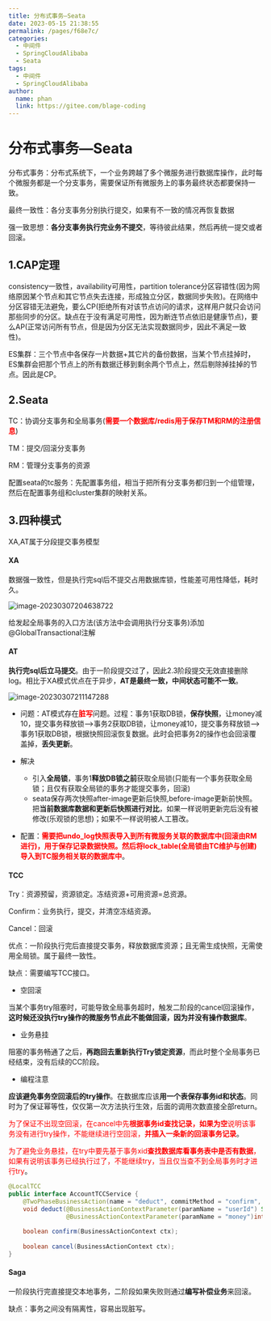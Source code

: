 ```yaml
---
title: 分布式事务—Seata
date: 2023-05-15 21:38:55
permalink: /pages/f68e7c/
categories:
  - 中间件
  - SpringCloudAlibaba
  - Seata
tags:
  - 中间件
  - SpringCloudAlibaba
author: 
  name: phan
  link: https://gitee.com/blage-coding
---
```

# 分布式事务—Seata

分布式事务：分布式系统下，一个业务跨越了多个微服务进行数据库操作，此时每个微服务都是一个分支事务，需要保证所有微服务上的事务最终状态都要保持一致。

最终一致性：各分支事务分别执行提交，如果有不一致的情况再恢复数据

强一致思想：**各分支事务执行完业务不提交**，等待彼此结果，然后再统一提交或者回滚。

## 1.CAP定理

consistency一致性，availability可用性，partition tolerance分区容错性(因为网络原因某个节点和其它节点失去连接，形成独立分区，数据同步失败)。在网络中分区容错无法避免，要么CP(拒绝所有对该节点访问的请求，这样用户就只会访问那些同步的分区。缺点在于没有满足可用性，因为断连节点依旧是健康节点)，要么AP(正常访问所有节点，但是因为分区无法实现数据同步，因此不满足一致性)。

ES集群：三个节点中各保存一片数据+其它片的备份数据，当某个节点挂掉时，ES集群会把那个节点上的所有数据迁移到剩余两个节点上，然后剔除掉挂掉的节点。因此是CP。

## 2.Seata

TC：协调分支事务和全局事务(<font color="red">**需要一个数据库/redis用于保存TM和RM的注册信息**</font>)

TM：提交/回滚分支事务

RM：管理分支事务的资源

配置seata的tc服务：先配置事务组，相当于把所有分支事务都归到一个组管理，然后在配置事务组和cluster集群的映射关系。

## 3.四种模式

XA,AT属于分段提交事务模型

#### XA

数据强一致性，但是执行完sql后不提交占用数据库锁，性能差可用性降低，耗时久。

![image-20230307204638722](https://cdn.staticaly.com/gh/blage-coding/picx-images-hosting@master/20230515/image-20230307204638722.3rhq5fz57ee0.webp)

给发起全局事务的入口方法(该方法中会调用执行分支事务)添加@GlobalTransactional注解

#### AT

**执行完sql后立马提交**。由于一阶段提交过了，因此2.3阶段提交无效直接删除log。相比于XA模式优点在于异步，**AT是最终一致，中间状态可能不一致**。

![image-20230307211147288](https://cdn.staticaly.com/gh/blage-coding/picx-images-hosting@master/20230515/image-20230307211147288.1s2jai2a0irk.webp)

- 问题：AT模式存在<font color="red">**脏写**</font>问题。过程：事务1获取DB锁，**保存快照**，让money减10，提交事务释放锁——>事务2获取DB锁，让money减10，提交事务释放锁——>事务1获取DB锁，根据快照回滚恢复数据。此时会把事务2的操作也会回滚覆盖掉，**丢失更新**。

- 解决
  - 引入**全局锁**，事务1**释放DB锁之前**获取全局锁(只能有一个事务获取全局锁；且仅有获取全局锁的事务才能提交事务，回滚)
  - seata保存两次快照after-image更新后快照,before-image更新前快照。把**当前数据库数据和更新后快照进行对比**，如果一样说明更新完后没有被修改(乐观锁的思想)；如果不一样说明被人工篡改。

- 配置：<font color="red">**需要把undo_log快照表导入到所有微服务关联的数据库中(回滚由RM进行)，用于保存记录数据快照。然后将lock_table(全局锁由TC维护与创建)导入到TC服务相关联的数据库中**</font>。

#### TCC

Try：资源预留，资源锁定。冻结资源+可用资源=总资源。

Confirm：业务执行，提交，并清空冻结资源。

Cancel：回滚

优点：一阶段执行完后直接提交事务，释放数据库资源；且无需生成快照，无需使用全局锁。属于最终一致性。

缺点：需要编写TCC接口。

- 空回滚

当某个事务try阻塞时，可能导致全局事务超时，触发二阶段的cancel回滚操作，**这时候还没执行try操作的微服务节点此不能做回滚，因为并没有操作数据库**。

- 业务悬挂

阻塞的事务畅通了之后，**再跑回去重新执行Try锁定资源**，而此时整个全局事务已经结束，没有后续的CC阶段。

- 编程注意

**应该避免事务空回滚后的try操作**。在数据库应该**用一个表保存事务id和状态**。同时为了保证幂等性，仅仅第一次方法执行生效，后面的调用次数直接全部return。

<font color="red">为了保证不出现空回滚，在cancel中先**根据事务id查找记录，如果为空**说明该事务没有进行try操作，不能继续进行空回滚，**并插入一条新的回滚事务记录**</font>。

<font color="red">为了避免业务悬挂，在try中要先基于事务xid**查找数据库看事务表中是否有数据**，如果有说明该事务已经执行过了，不能继续try，当且仅当查不到全局事务时才进行try</font>。

```java
@LocalTCC
public interface AccountTCCService {
    @TwoPhaseBusinessAction(name = "deduct", commitMethod = "confirm", rollbackMethod = "cancel")
    void deduct(@BusinessActionContextParameter(paramName = "userId") String userId,
                @BusinessActionContextParameter(paramName = "money")int money);
                
    boolean confirm(BusinessActionContext ctx);
    
    boolean cancel(BusinessActionContext ctx);
}
```

#### Saga

一阶段执行完直接提交本地事务，二阶段如果失败则通过**编写补偿业务**来回滚。

缺点：事务之间没有隔离性，容易出现脏写。
